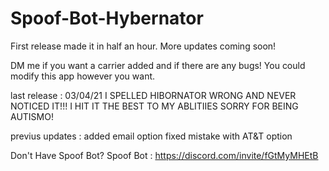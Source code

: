 # Spoof-Bot-Hybernator
First release made it in half an hour. More updates coming soon!

DM me if you want a carrier added and if there are any bugs! You could modify this app however you want.

last release : 03/04/21
I SPELLED HIBORNATOR WRONG AND NEVER NOTICED IT!!! I HIT IT THE BEST TO MY ABLITIIES SORRY FOR BEING AUTISMO!

previus updates : 
added email option
fixed mistake with AT&T option

Don't Have Spoof Bot?
Spoof Bot : https://discord.com/invite/fGtMyMHEtB
